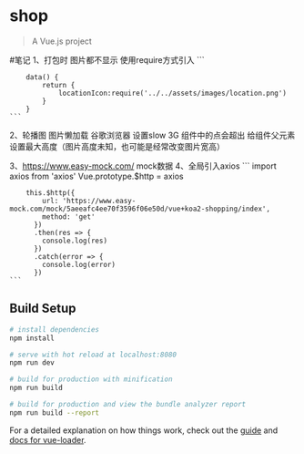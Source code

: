 # shop

> A Vue.js project

#笔记
1、打包时 图片都不显示  使用require方式引入
    ```
        <img :src="locationIcon">

        data() {
            return {
                locationIcon:require('../../assets/images/location.png')
            }
        }
    ```
2、轮播图 图片懒加载   谷歌浏览器 设置slow 3G   组件中的点会超出 给组件父元素设置最大高度（图片高度未知，也可能是经常改变图片宽高）

3、https://www.easy-mock.com/    mock数据
4、全局引入axios
    ```
        import axios from 'axios'
        Vue.prototype.$http = axios

        this.$http({
            url: 'https://www.easy-mock.com/mock/5aeeafc4ee70f3596f06e50d/vue+koa2-shopping/index',
            method: 'get'
          })
          .then(res => {
            console.log(res)
          })
          .catch(error => {
            console.log(error)
          })
    ```

## Build Setup

``` bash
# install dependencies
npm install

# serve with hot reload at localhost:8080
npm run dev

# build for production with minification
npm run build

# build for production and view the bundle analyzer report
npm run build --report
```

For a detailed explanation on how things work, check out the [guide](http://vuejs-templates.github.io/webpack/) and [docs for vue-loader](http://vuejs.github.io/vue-loader).
